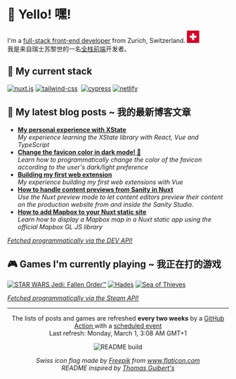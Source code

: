 <h1>👋 Yello! 嘿!</h1>

<p>I'm a <a href="https://css-tricks.com/ooooops-i-guess-were-full-stack-developers-now/">full-stack front-end developer</a> from Zurich, Switzerland. <img src="./switzerland.svg" /><br />
我是来自瑞士苏黎世的一名<a href="https://css-tricks.com/ooooops-i-guess-were-full-stack-developers-now/">全栈前端</a>开发者。</p>

<h2>🍔 My current stack</h2>

<p>
 <a href="https:&#x2F;&#x2F;nuxtjs.org"><img alt="nuxt.js"
 src="https://img.shields.io/badge/Nuxt.js-00C58E?style=for-the-badge&logoColor=white&logo=nuxt.js" /></a>
 <a href="https:&#x2F;&#x2F;tailwindcss.com"><img alt="tailwind-css"
 src="https://img.shields.io/badge/Tailwind%20CSS-38B2AC?style=for-the-badge&logoColor=white&logo=tailwind-css" /></a>
 <a href="https:&#x2F;&#x2F;www.sanity.io"><img alt=""
 src="https://img.shields.io/badge/Sanity-fa1607?style=for-the-badge&logoColor=white&logo=" /></a>
 <a href="https:&#x2F;&#x2F;www.cypress.io"><img alt="cypress"
 src="https://img.shields.io/badge/Cypress-17202C?style=for-the-badge&logoColor=white&logo=cypress" /></a>
 <a href="https:&#x2F;&#x2F;www.netlify.com"><img alt="netlify"
 src="https://img.shields.io/badge/Netlify-00C7B7?style=for-the-badge&logoColor=white&logo=netlify" /></a>
</p> 


<h2>📝 My latest blog posts ~ 我的最新博客文章</h2>
<ul>
    <li> <a href="https:&#x2F;&#x2F;dev.to&#x2F;mornir&#x2F;my-personal-experience-with-xstate-39kd"><b>My personal experience with XState</b></a><br/><i>My experience learning the XState library with React, Vue and TypeScript</i></li>
    <li> <a href="https:&#x2F;&#x2F;dev.to&#x2F;mornir&#x2F;change-the-favicon-color-in-dark-mode-3amj"><b>Change the favicon color in dark mode! 🤯</b></a><br/><i>Learn how to programmatically change the color of the favicon according to the user&#39;s dark&#x2F;light preference</i></li>
    <li> <a href="https:&#x2F;&#x2F;dev.to&#x2F;mornir&#x2F;building-my-first-web-extension-4h71"><b>Building my first web extension</b></a><br/><i>My experience building my first web extensions with Vue</i></li>
    <li> <a href="https:&#x2F;&#x2F;dev.to&#x2F;mornir&#x2F;how-to-handle-content-previews-from-sanity-in-nuxt-3127"><b>How to handle content previews from Sanity in Nuxt</b></a><br/><i>Use the Nuxt preview mode to let content editors preview their content on the production website from and inside the Sanity Studio.</i></li>
    <li> <a href="https:&#x2F;&#x2F;dev.to&#x2F;mornir&#x2F;how-to-add-mapbox-to-your-nuxt-static-site-b59"><b>How to add Mapbox to your Nuxt static site</b></a><br/><i>Learn how to display a Mapbox map in a Nuxt static app using the official Mapbox GL JS library</i></li>
</ul>
<p><i><a href="https://github.com/mornir/mornir/blob/master/index.js#L51">Fetched programmatically via the DEV API!</a></i></p>

<h2>🎮 Games I'm currently playing ~ 我正在打的游戏</h2>
<p>
 <a href="https://store.steampowered.com/agecheck/app/1172380/"><img alt="STAR WARS Jedi: Fallen Order™ " title="STAR WARS Jedi: Fallen Order™ " src="http://media.steampowered.com/steamcommunity/public/images/apps/1172380/c089970f23d5da32796420c7d83224435393413e.jpg" /></a>
 <a href="https://store.steampowered.com/agecheck/app/1145360/"><img alt="Hades" title="Hades" src="http://media.steampowered.com/steamcommunity/public/images/apps/1145360/79416954db9fc5d5079c26839a77cd35b09e1608.jpg" /></a>
 <a href="https://store.steampowered.com/agecheck/app/1172620/"><img alt="Sea of Thieves" title="Sea of Thieves" src="http://media.steampowered.com/steamcommunity/public/images/apps/1172620/ff316a62fbfcccc145d0a8724dabc74683eeb9dd.jpg" /></a>
</p>
<p><i><a href="https://github.com/mornir/mornir/blob/master/index.js#L56">Fetched programmatically via the Steam API!</a></i></p>

------------
<p align="center">
  The lists of posts and games are refreshed <b>every two weeks</b> by a <a href="https://github.com/mornir/mornir/actions?query=workflow%3A%22README+build%22">GitHub Action </a> with a <a href="https://docs.github.com/en/actions/reference/events-that-trigger-workflows#scheduled-events">scheduled event</a>
  </br>Last refresh: Monday, March 1, 3:08 AM GMT+1 </br>
</p>
<p align="center">
  <img src="https://github.com/mornir/mornir/workflows/README%20build/badge.svg" alt="README build"/>
</p>
<p align="center">
  <i>Swiss icon flag made by <a href="http://www.freepik.com/" title="Freepik">Freepik</a> from <a href="https://www.flaticon.com/" title="Flaticon"> www.flaticon.com</a></i><br />
  <i>README inspired by <a href="https://github.com/thmsgbrt/thmsgbrt">Thomas Guibert's</a></i>
</p>

